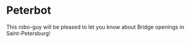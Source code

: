 # Peterbot

This robo-guy will be pleased to let you know about Bridge openings in Saint-Petersburg!
